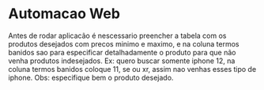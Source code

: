 # Automacao Web

Antes de rodar aplicacão é nescessario preencher a tabela com os produtos desejados com precos minimo e maximo, e na coluna termos banidos sao para especificar detalhadamente o produto para que não venha produtos indesejados. Ex: quero buscar somente iphone 12, na coluna termos banidos coloque 11, se ou xr, assim nao venhas esses tipo de iphone. Obs: especifique bem o produto desejado.
 

